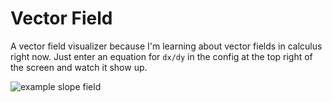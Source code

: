 # Vector Field

A vector field visualizer because I'm learning about vector fields in calculus right now. Just enter  an equation for `dx/dy` in the config at the top right of the screen and watch it show up.

![example slope field]()
